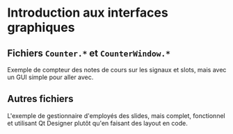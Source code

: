 # Introduction aux interfaces graphiques

## Fichiers `Counter.*` et `CounterWindow.*`

Exemple de compteur des notes de cours sur les signaux et slots, mais avec un GUI simple pour aller avec.

## Autres fichiers

L'exemple de gestionnaire d'employés des slides, mais complet, fonctionnel et utilisant Qt Designer plutôt qu'en faisant des layout en code.

